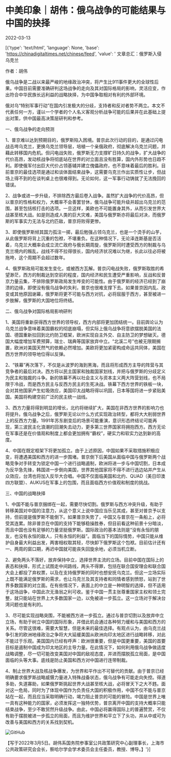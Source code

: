 # 中美印象｜胡伟：俄乌战争的可能结果与中国的抉择

2022-03-13

[{'type': 'text/html', 'language': None, 'base': 'https://chinadigitaltimes.net/chinese/feed', 'value': ' 文章总汇：俄罗斯入侵乌克兰

作者：胡伟

俄乌战争是二战以来最严峻的地缘政治冲突，将产生比911事件更大的全球性后果。中国目前需要准确研判这场战争的走向及其对国际格局的影响，灵活应变，作出符合中华民族长远利益的战略抉择，为中国争取相对有利的外部环境。

俄对乌“特别军事行动”在国内引发极大的分歧，支持者和反对者势不两立。本文不代表任何一方，谨以一个学者的个人名义客观分析战争可能的后果并在此基础上提出对策，供中国最高决策层研判和参考。

一、俄乌战争的走向预测

1、普京难以达到预期目的，俄罗斯陷入困境。普京此次行动的目的，是通过闪电战击垮乌克兰，更换乌克兰领导层，培植一个亲俄政府，彻底解决乌克兰问题，并藉此转移国内危机。但闪电战失败，俄罗斯无力支撑旷日持久的战争，扩大战争的代价高昂，发动核战争将彻底站在世界的对立面且没有胜算，国内外形势也日趋不利。即使俄军付出巨大代价占领基辅并建立傀儡政府，也不意味着最后的胜利。目前普京的最佳选项是通过和谈体面结束战争，这需要乌克兰作出实质性让步，但战场上得不到的在谈判桌上也很难得到。无论如何，这一军事行动铸就了无法挽回的错误。

2、战争或进一步升级，不排除西方最后卷入战争。虽然扩大战争的代价高昂，但以普京的性格和权力，大概率不会善罢甘休，俄乌战争可能升级并超出乌克兰的范围，甚至包括核打击的选项。一旦这样，美欧也不可能置身其外，从而引发世界大战甚至核大战。如是则造成人类的巨大灾难，美国与俄罗斯亦将最后对决，而俄罗斯的军事实力无法与北约匹敌，普京将败得更惨。

3、即使俄罗斯倾其国力孤注一掷，最后勉强占领乌克兰，也是一个烫手的山芋，从此俄罗斯将背上沉重的包袱，不堪重负。在这种情况下，无论泽连斯基是否活着，乌克兰大概率会成立流亡政府与俄长期周旋，俄罗斯同时遭受西方的制裁与乌克兰境内的叛乱，战线不得不拉得很长，国内经济状况难以为继，长此以往必将被拖垮，这个周期不会超过数年。

4、俄罗斯政局可能发生变化，或被西方瓦解。普京闪电战失败，俄罗斯取胜的希望渺茫，西方的制裁达到空前的程度，国内经济和民生遭受严重影响，反战和反普京力量云集，不排除俄罗斯政局发生哗变的可能性。由于俄罗斯的经济已经到了崩溃的边缘，即使没有俄乌战争的失利，普京也很难支撑下去。如果普京因内乱、政变或其他原因谢幕，俄罗斯将更不可能与西方对抗，必将屈服于西方，甚至被进一步肢解，俄罗斯的大国地位将终结。

二、俄乌战争对国际格局影响研判

1、美国将重新获得西方世界的领导权，西方内部将更加团结统一。目前舆论认为乌克兰战争意味着美国霸权的彻底崩塌，但实际上俄乌战争将意欲摆脱美国的法国、德国重新拉回到北约防卫框架，欧洲实现自主外交、自主防卫的梦想破灭。德国大幅度增加军费预算，瑞士、瑞典等国家放弃中立。“北溪二号”也被无限期搁置，欧洲对美国天然气的依赖必然增加。美欧将更加紧密构成命运共同体，美国在西方世界的领导地位得以反弹。

2、“铁幕”再次落下，不仅是从波罗的海到黑海，而且将形成西方主导的阵营与其竞争者的最后对决。西方将以民主国家和独裁国家划线，并把与俄罗斯的分歧定义为民主和独裁的斗争。新的铁幕不再以社会主义与资本主义两大阵营划线，也不局限于冷战，而是西方民主与反西方民主的生死决战。铁幕下西方世界的铁板一块，会对其他国家产生虹吸效应，美国印太战略将得以巩固，日本等国将进一步紧贴美国。美国将构建空前广泛的民主统一战线。

3、西方力量将得到明显的增长，北约将继续扩大，美国在非西方世界的影响力也将提升。俄乌战争之后，俄罗斯无论以什么方式实现政治转型，都将大大削弱世界上的反西方力量。1991年苏东剧变后的场景可能重演，意识形态终结论可能再现，第三波民主化浪潮的回潮失去动力，更多第三世界国家将拥抱西方。西方无论在军事还是在价值观和制度上都会更加拥有“霸权”，硬实力和软实力达到新的高度。

4、中国在既定框架下将更加孤立。由于上述原因，中国如果不采取措施积极应变，将遭遇美国和西方的进一步围堵。普京倒下后美国从面临中国与俄罗斯两个战略竞争对手转变为锁定中国一个进行战略遏制，欧洲将进一步与中国切割，日本成为反华急先锋，韩国进一步倒向美国，世界其他国家将不得不进行选边站并产生从众效应，台湾也将加入反华大合唱。中国不仅面临美国和北约、QUAD（美日印澳四方联盟）、AUKUS在军事上的包围，而且面临西方价值观和制度的挑战。

三、中国的战略抉择

1、中国不能与普京捆绑在一起，需要尽快切割。俄罗斯与西方冲突升级，有助于转移美国对中国的注意力，从这个意义上说中国应当乐见其成，甚至对普京予以支持，但前提是俄罗斯不能倒下。如果普京失势了，中国又与普京在一条船上，必将受其连累。除非普京在中国的支持下能够稳操胜券，但目前看这种前景十分暗淡，而且中国也没有足够的力量坚挺俄罗斯。国际政治的基本法则是“没有永恒的朋友，也没有永恒的敌人，只有永恒的利益”。面临当下的国际情势，中国只能从维护自身最大利益出发，两害相权取其轻，尽快卸下俄罗斯这个包袱。目前估计还有一、两周的窗口期，再迟中国就可能丧失回旋余地，必须当机立断。

2、避免两头不落好，放弃保持中立，选择世界主流的立场。目前中国在国际上的表态和抉择，形式上试图走中间路线，两头不得罪，包括在联合国安理会和联合国大会上都投了弃权票，以及在支持俄罗斯的同时也想安抚乌克兰。但这一立场实际上既不能满足俄罗斯的需求，也让乌克兰及其支持者和同情者感到愤怒，站到了世界多数国家的对立面。在有些情况下，表面上的中立是一种明智的选择，但不适用于这场战争，中国此次无渔翁之利可收。鉴于中国一贯主张尊重国家主权和领土完整，就只能站在世界上大多数国家一边，以免被进一步孤立。这一立场对于解决台湾问题也是有利的。

3、尽可能实现战略突围，不能被西方进一步孤立。通过与普京切割以及放弃中立立场，有助于树立中国的国际形象，并借此机会通过各种努力缓和与美国和西方的关系。尽管这很难，需要大智慧，但是未来的最佳选择。有观点认为，由乌克兰战争引发的欧洲地缘政治之争将大大延缓美国从欧洲向印太地区进行战略转移，对此不能过于乐观。美国国内已经有呼声：欧洲很重要，但是中国更重要，美国的首要目标是遏制中国成为印太地区的主导力量。在此情况下，如何利用俄乌战争做适度战略调整，尽一切可能改变美国对中国的敌视态度，并进而摆脱孤立局面，是中国面临的头等大事。底线是防止美国和西方对中国进行连带制裁。

4、制止世界大战及核战争爆发，为世界和平作出不可替代的贡献。由于普京已经明确要求俄罗斯战略威慑力量进入特殊战备状态，俄乌战争有可能走向失控。得道多助，失道寡助，如果俄罗斯挑起世界大战甚至核大战，必将冒天下之大不韪。面对这一危局，同时为了体现中国作为负责任大国的积极作用，中国不仅不能与普京站在一起，而且应当采取明确行动，竭力阻止普京的可能的冒险。中国是世界上唯一具有这种能力的国家，必须发挥这一独特优势，普京离开中国的支持大概率只能结束战争，至少不敢贸然升级战争。由此，中国必将赢得国际上的普遍赞赏，不仅有助于摆脱被进一步孤立的局面，而且为维护世界和平立下了头功，并从中或可为改善与美国和西方的关系找到契机。

![GitHub](http://www.uscnpm.com/Uploads/kindeditor/image/20220311/20220311162918_4839.jpg)

【写于2022年3月5日。胡伟系国务院参事室公共政策研究中心副理事长，上海市公共政策研究会会长，察哈尔学会学术委员会主任委员，教授、博导。】'}]